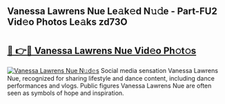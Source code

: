 ## Vanessa Lawrens Nue Le𝚊k𝚎d N𝚞𝚍e - Part-FU2 Vid𝚎o Photos Le𝚊ks zd73O

# <h2><a href="http://fb63lo.evod.top/?m=Vanessa+Lawrens+Nue">🔗 👉🔴 Vanessa Lawrens Nue Vid𝚎o Ph𝚘t𝚘s</a></h2>

[![Vanessa Lawrens Nue N𝚞d𝚎s](https://i.imgur.com/8V9OHl7.gif)](http://fb63lo.evod.top/?m=Vanessa+Lawrens+Nue)
Social media sensation Vanessa Lawrens Nue, recognized for sharing lifestyle and dance content, including dance performances and vlogs. Public figures Vanessa Lawrens Nue are often seen as symbols of hope and inspiration. 
